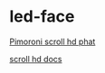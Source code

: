 # led-face

[Pimoroni scroll hd phat](https://github.com/pimoroni/scroll-phat-hd)

[scroll hd docs](http://docs.pimoroni.com/scrollphathd/)
